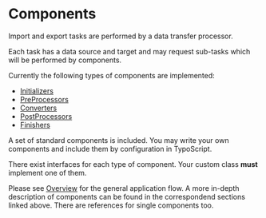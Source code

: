 Components
==========

Import and export tasks are performed by a data transfer processor.

Each task has a data source and target and may request sub-tasks which will be performed by components.

Currently the following types of components are implemented:

* [Initializers](./Components/Initializer.md)
* [PreProcessors](./Components/PREPROCESSOR.md)
* [Converters](./Components/CONVERTER.md)
* [PostProcessors](./Components/POSTPROCESSOR.md)
* [Finishers](./Components/Finisher.md)

A set of standard components is included. You may write your own components and include them by configuration in TypoScript. 

There exist interfaces for each type of component. Your custom class **must** implement one of them.

Please see [Overview](./OVERVIEW.md) for the general application flow. 
A more in-depth description of components can be found in the correspondend sections linked above. There are references for single components too.

